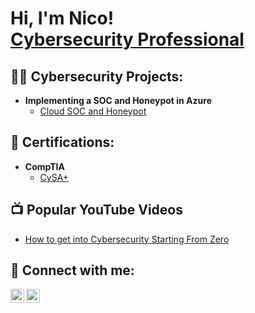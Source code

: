 <h1>Hi, I'm Nico! <br/><a href="https://www.linkedin.com/in/nicolas-a-sanchez/">Cybersecurity Professional</a></h1>

<h2>👨‍💻 Cybersecurity Projects:</h2>

- <b>Implementing a SOC and Honeypot in Azure</b>
  - [Cloud SOC and Honeypot](https://github.com/)

<h2>📄 Certifications:</h2>

- <b>CompTIA</b>
  - [CySA+](https://github.com/)


<h2>📺 Popular YouTube Videos</h2>

- [How to get into Cybersecurity Starting From Zero](https://www.youtube.com/watch?v=a83ASGn_V_s)


<h2> 🤳 Connect with me:</h2>

[<img align="left" alt="JoshMadakor | LinkedIn" width="22px" src="https://cdn.jsdelivr.net/npm/simple-icons@v3/icons/linkedin.svg" />][linkedin]
[<img align="left" alt="JoshMadakor | Instagram" width="22px" src="https://cdn.jsdelivr.net/npm/simple-icons@v3/icons/instagram.svg" />][instagram]

[instagram]: https://www.instagram.com/
[linkedin]: https://linkedin.com/in/nicolas-a-sanchez/
